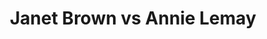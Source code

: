 ---
title: Janet Brown vs Annie Lemay
player1:
  name: Brown, Janet
  percent: 85
  wins: 1
  losses: 1
player2:
  name: Lemay, Annie
  percent: 74
  wins: 1
  losses: 1
games:
- player1:
    team: 'ON'
    position: Third
    percent: 85
    win: 0
    loss: 1
  player2:
    team: QC
    position: Second
    percent: 75
    win: 1
    loss: 0
  event: Hearts
  year: 2001
  draw: Round Robin(16)
  score: QC 7 - ON 4
- player1:
    team: 'ON'
    position: Third
    percent: 85
    win: 1
    loss: 0
  player2:
    team: QC
    position: Second
    percent: 73
    win: 0
    loss: 1
  event: Hearts
  year: 2001
  draw: Page 3-4(20)
  score: QC 6 - ON 7
- player1:
    team: MID
    position: Third
    percent: 84
    win: 1
    loss: 0
  player2:
    team: LAR
    position: Second
    percent: 81
    win: 0
    loss: 1
  event: Trials (Women)
  year: 2001
  draw: Round Robin(2)
  score: LAR 6 - MID 9
---